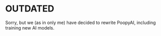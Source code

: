 # OUTDATED

Sorry, but we (as in only me) have decided to rewrite PoopyAI, including training new AI models.
